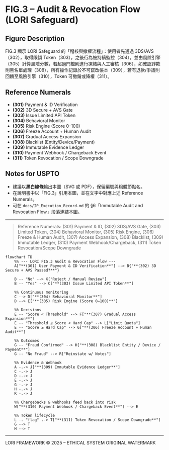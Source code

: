 # FIG.3 – Audit & Revocation Flow (LORI Safeguard)

## Figure Description
FIG.3 顯示 LORI Safeguard 的「稽核與撤權流程」：使用者先通過 3DS/AVS（302），取得限額 Token（303），之後行為被持續監控（304），並由風險引擎（305）計算風險分數，若超過門檻則進行凍結與人工審核（306），如確認詐欺則黑名單處理（308），所有操作記錄於不可竄改帳本（309），若有退款/爭議則回饋至風險引擎（310），Token 可撤銷或降權（311）。

## Reference Numerals
- **(301)** Payment & ID Verification  
- **(302)** 3D Secure + AVS Gate  
- **(303)** Issue Limited API Token  
- **(304)** Behavioral Monitor  
- **(305)** Risk Engine (Score 0–100)  
- **(306)** Freeze Account + Human Audit  
- **(307)** Gradual Access Expansion  
- **(308)** Blacklist (Entity/Device/Payment)  
- **(309)** Immutable Evidence Ledger  
- **(310)** Payment Webhook / Chargeback Event  
- **(311)** Token Revocation / Scope Downgrade

## Notes for USPTO
- 建議以**黑白線條**輸出本圖（SVG 或 PDF），保留編號與粗體節點名。  
- 在說明書中以「FIG.3」引用本圖，並在文字中對應上述 Reference Numerals。  
- 可在 `docs/IP_Execution_Record.md` 的 §6「Immutable Audit and Revocation Flow」段落連結本圖。
----

> Reference Numerals: (301) Payment & ID, (302) 3DS/AVS Gate, (303) Limited Token, (304) Behavioral Monitor, (305) Risk Engine, (306) Freeze & Human Audit, (307) Access Expansion, (308) Blacklist, (309) Immutable Ledger, (310) Payment Webhook/Chargeback, (311) Token Revocation/Scope Downgrade

```mermaid
flowchart TD
    %% --- LORI FIG.3 Audit & Revocation Flow ---
    A["**(301) User Payment & ID Verification**"] --> B{"**(302) 3D Secure + AVS Passed?**"}

    B -- "No" --> X["Reject / Manual Review"]
    B -- "Yes" --> C["**(303) Issue Limited API Token**"]

    %% Continuous monitoring
    C --> D["**(304) Behavioral Monitor**"]
    D --> E["**(305) Risk Engine (Score 0–100)**"]

    %% Decisions
    E -- "Score < Threshold" --> F["**(307) Gradual Access Expansion**"]
    E -- "Threshold ≤ Score < Hard Cap" --> L["Limit Quota"]
    E -- "Score ≥ Hard Cap" --> G["**(306) Freeze Account + Human Audit**"]

    %% Outcomes
    G -- "Fraud Confirmed" --> H["**(308) Blacklist Entity / Device / Payment**"]
    G -- "No Fraud" --> R["Reinstate w/ Notes"]

    %% Evidence & Webhook
    A -.-> J["**(309) Immutable Evidence Ledger**"]
    C -.-> J
    D -.-> J
    E -.-> J
    G -.-> J
    H -.-> J
    R -.-> J

    %% Chargebacks & webhooks feed back into risk
    W["**(310) Payment Webhook / Chargeback Event**"] --> E

    %% Token lifecycle
    L -. "flag" .-> T["**(311) Token Revocation / Scope Downgrade**"]
    G --> T
    H --> T
```



----

<text x="50%" y="98%" text-anchor="middle"
      font-size="12" font-family="Arial" fill="rgba(80,80,80,0.4)">
  LORI FRAMEWORK © 2025 – ETHICAL SYSTEM ORIGINAL WATERMARK
</text>

